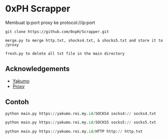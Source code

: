 
# 0xPH Scrapper

Membuat ip:port proxy ke protocol://ip:port 
```git
git clone https://github.com/0xpH/Scrapper.git
```
```
merge.py to merge http.txt, shocks4.txt, & shocks5.txt and store it to /proxy
```
```
fresh.py to delete all txt file in the main directory
```
## Acknowledgements

 - [Yakumo](https://github.com/elliottophellia/yakumo)
 - [Proxy](https://github.com/search?q=proxy+scraper&type=repositories&s=updated&o=desc)
 

## Contoh


```python
python main.py https://yakumo.rei.my.id/SOCKS4 socks4:// socks4.txt
```

```python
python main.py https://yakumo.rei.my.id/SOCKS5 socks5:// socks5.txt
```
```python
python main.py https://yakumo.rei.my.id/HTTP http:// http.txt
```

